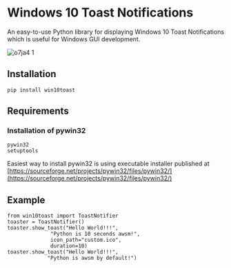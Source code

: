 
# Windows 10 Toast Notifications

An easy-to-use Python library for displaying Windows 10 Toast Notifications which is useful for Windows GUI development.


![o7ja4 1](https://cloud.githubusercontent.com/assets/7101452/19763806/75f71ba4-9c5d-11e6-9f16-d0d4bf43e63e.png)



## Installation

```
pip install win10toast
```

## Requirements

### Installation of pywin32
```
pywin32
setuptools
```

Easiest way to install pywin32 is using executable installer published at [https://sourceforge.net/projects/pywin32/files/pywin32/](https://sourceforge.net/projects/pywin32/files/pywin32/)

## Example

```
from win10toast import ToastNotifier
toaster = ToastNotifier()
toaster.show_toast("Hello World!!!",
              "Python is 10 seconds awsm!",
              icon_path="custom.ico",
              duration=10)
toaster.show_toast("Hello World!!!",
             "Python is awsm by default!")
```
